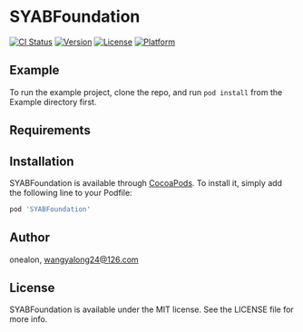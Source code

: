 # SYABFoundation

[![CI Status](https://img.shields.io/travis/onealon/SYABFoundation.svg?style=flat)](https://travis-ci.org/onealon/SYABFoundation)
[![Version](https://img.shields.io/cocoapods/v/SYABFoundation.svg?style=flat)](https://cocoapods.org/pods/SYABFoundation)
[![License](https://img.shields.io/cocoapods/l/SYABFoundation.svg?style=flat)](https://cocoapods.org/pods/SYABFoundation)
[![Platform](https://img.shields.io/cocoapods/p/SYABFoundation.svg?style=flat)](https://cocoapods.org/pods/SYABFoundation)

## Example

To run the example project, clone the repo, and run `pod install` from the Example directory first.

## Requirements

## Installation

SYABFoundation is available through [CocoaPods](https://cocoapods.org). To install
it, simply add the following line to your Podfile:

```ruby
pod 'SYABFoundation'
```

## Author

onealon, wangyalong24@126.com

## License

SYABFoundation is available under the MIT license. See the LICENSE file for more info.
